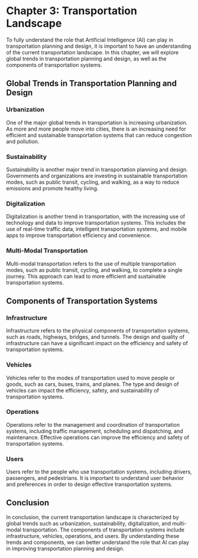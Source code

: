 Chapter 3: Transportation Landscape
===================================

To fully understand the role that Artificial Intelligence (AI) can play in transportation planning and design, it is important to have an understanding of the current transportation landscape. In this chapter, we will explore global trends in transportation planning and design, as well as the components of transportation systems.

Global Trends in Transportation Planning and Design
---------------------------------------------------

### Urbanization

One of the major global trends in transportation is increasing urbanization. As more and more people move into cities, there is an increasing need for efficient and sustainable transportation systems that can reduce congestion and pollution.

### Sustainability

Sustainability is another major trend in transportation planning and design. Governments and organizations are investing in sustainable transportation modes, such as public transit, cycling, and walking, as a way to reduce emissions and promote healthy living.

### Digitalization

Digitalization is another trend in transportation, with the increasing use of technology and data to improve transportation systems. This includes the use of real-time traffic data, intelligent transportation systems, and mobile apps to improve transportation efficiency and convenience.

### Multi-Modal Transportation

Multi-modal transportation refers to the use of multiple transportation modes, such as public transit, cycling, and walking, to complete a single journey. This approach can lead to more efficient and sustainable transportation systems.

Components of Transportation Systems
------------------------------------

### Infrastructure

Infrastructure refers to the physical components of transportation systems, such as roads, highways, bridges, and tunnels. The design and quality of infrastructure can have a significant impact on the efficiency and safety of transportation systems.

### Vehicles

Vehicles refer to the modes of transportation used to move people or goods, such as cars, buses, trains, and planes. The type and design of vehicles can impact the efficiency, safety, and sustainability of transportation systems.

### Operations

Operations refer to the management and coordination of transportation systems, including traffic management, scheduling and dispatching, and maintenance. Effective operations can improve the efficiency and safety of transportation systems.

### Users

Users refer to the people who use transportation systems, including drivers, passengers, and pedestrians. It is important to understand user behavior and preferences in order to design effective transportation systems.

Conclusion
----------

In conclusion, the current transportation landscape is characterized by global trends such as urbanization, sustainability, digitalization, and multi-modal transportation. The components of transportation systems include infrastructure, vehicles, operations, and users. By understanding these trends and components, we can better understand the role that AI can play in improving transportation planning and design.
